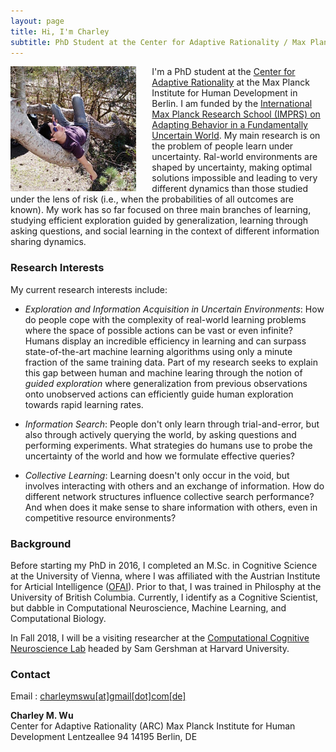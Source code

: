 ```yaml
---
layout: page
title: Hi, I'm Charley
subtitle: PhD Student at the Center for Adaptive Rationality / Max Planck Institute for Human Development, Berlin 
---
```


<img src="/assets/profile.jpg"  style="height: 200px; margin-left: auto; margin-right: 25px; float: left; ">

I'm a PhD student at the [Center for Adaptive Rationality](https://www.mpib-berlin.mpg.de/en/research/adaptive-rationality) at the Max Planck Institute for Human Development in Berlin. I am funded by the [International Max Planck Research School (IMPRS) on Adapting Behavior in a Fundamentally Uncertain World](https://www.imprs.econ.mpg.de/imprs/student/info/). My main research is on the problem of people learn under uncertainty. Ral-world environments are shaped by uncertainty, making optimal solutions impossible and leading to very different dynamics than those studied under the lens of risk (i.e., when the probabilities of all outcomes are known).  My work has so far focused on three main branches of learning, studying efficient exploration guided by generalization, learning through asking questions, and social learning in the context of different information sharing dynamics.


### Research Interests
My current research interests include:

- *Exploration and Information Acquisition in Uncertain Environments*: How do people cope with the complexity of real-world learning problems where the space of possible actions can be vast or even infinite? Humans display an incredible efficiency in learning and can surpass state-of-the-art machine learning algorithms using only a minute fraction of the same training data. Part of my research seeks to explain this gap between human and machine learing through the notion of *guided exploration* where generalization from previous observations onto unobserved actions can efficiently guide human exploration towards rapid learning rates.

- *Information Search*: People don't only learn through trial-and-error, but also through actively querying the world, by asking questions and performing experiments. What strategies do humans use to probe the uncertainty of the world and how we formulate effective queries?

- *Collective Learning*: Learning doesn't only occur in the void, but involves interacting with others and an exchange of information. How do different network structures influence collective search performance? And when does it make sense to share information with others, even in competitive resource environments?




### Background
Before starting my PhD in 2016, I completed an M.Sc. in Cognitive Science at the University of Vienna, where I was affiliated with the Austrian Institute for Articial Intelligence ([OFAI](http://www.ofai.at/)). Prior to that, I was trained in Philosphy at the University of British Columbia. Currently, I identify as a Cognitive Scientist, but dabble in Computational Neuroscience, Machine Learning, and Computational Biology. 

In Fall 2018, I will be a visiting researcher at the [Computational Cognitive Neuroscience Lab](http://gershmanlab.webfactional.com/) headed by Sam Gershman at Harvard University. 


### Contact
Email : [charleymswu[at]gmail[dot]com[de]](mailto:charleymswu@gmail.com)  

**Charley M. Wu**  
Center for Adaptive Rationality (ARC)
Max Planck Institute for Human Development
Lentzeallee 94
14195 Berlin, DE

